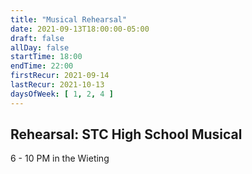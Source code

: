 ```yaml
---
title: "Musical Rehearsal"
date: 2021-09-13T18:00:00-05:00
draft: false
allDay: false
startTime: 18:00
endTime: 22:00
firstRecur: 2021-09-14
lastRecur: 2021-10-13
daysOfWeek: [ 1, 2, 4 ]
---
```

## Rehearsal: STC High School Musical 
6 - 10 PM in the Wieting

